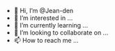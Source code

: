 - 👋 Hi, I’m @Jean-den
- 👀 I’m interested in ...
- 🌱 I’m currently learning ...
- 💞️ I’m looking to collaborate on ...
- 📫 How to reach me ...

<!---
Jean-den/Jean-den is a ✨ special ✨ repository because its `README.md` (this file) appears on your GitHub profile.
You can click the Preview link to take a look at your changes.
--->
